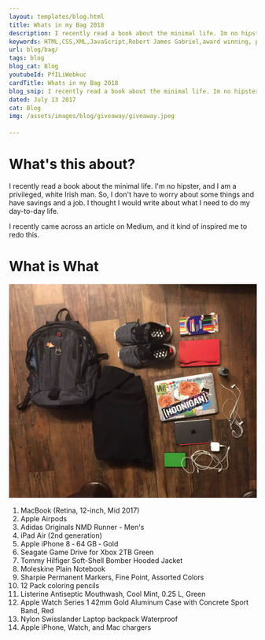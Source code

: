 ```yaml
---
layout: templates/blog.html
title: Whats in my Bag 2018
description: I recently read a book about the minimal life. Im no hipster and I are a white privilege Irish man. So I didnt have to worry about some things and have a savings and a job. I thought I would write about I need to do my day to day life
keywords: HTML,CSS,XML,JavaScript,Robert James Gabriel,award winning, php , experienced,Galen, angular, HTML, HTML5, JavaScript, Node, PHP and SQL developer,golang,web design
url: blog/bag/
tags: blog
blog_cat: Blog
youtubeId: PfILiWebkuc
cardTitle: Whats in my Bag 2018
blog_snip: I recently read a book about the minimal life. Im no hipster and I are a white privilege Irish man. So I didnt have to worry about some things and have a savings and a job. I thought I would write about I need to do my day to day life
dated: July 13 2017
cat: Blog
img: /assets/images/blog/giveaway/giveaway.jpeg

---
```


<h1 class="mt-4 mb-4 text-2xl" id="whats-this-about">What's this about?</h1>
<p class="mt-8 mb-8 text-xl">I recently read a book about the minimal life. I'm no hipster, and I am a privileged, white Irish man. So, I don't have to worry about some things and have savings and a job. I thought I would write about what I need to do my day-to-day life.</p>
<p class="mt-8 mb-8 text-xl">I recently came across an article on Medium, and it kind of inspired me to redo this.</p>

<h1 class="mt-4 mb-4 text-2xl" id="what-is-what">What is What</h1>
<p class="mt-8 mb-8 text-xl"><img src="/assets/images/bag/bag.webp" alt="What's in my bag"></p>
<ol>
  <li class="mt-8 mb-8 text-xl ml-8">MacBook (Retina, 12-inch, Mid 2017)</li>
  <li class="mt-8 mb-8 text-xl ml-8">Apple Airpods</li>
  <li class="mt-8 mb-8 text-xl ml-8">Adidas Originals NMD Runner - Men's</li>
  <li class="mt-8 mb-8 text-xl ml-8">iPad Air (2nd generation)</li>
  <li class="mt-8 mb-8 text-xl ml-8">Apple iPhone 8 ‑ 64 GB ‑ Gold</li>
  <li class="mt-8 mb-8 text-xl ml-8">Seagate Game Drive for Xbox 2TB Green</li>
  <li class="mt-8 mb-8 text-xl ml-8">Tommy Hilfiger Soft-Shell Bomber Hooded Jacket</li>
  <li class="mt-8 mb-8 text-xl ml-8">Moleskine Plain Notebook</li>
  <li class="mt-8 mb-8 text-xl ml-8">Sharpie Permanent Markers, Fine Point, Assorted Colors</li>
  <li class="mt-8 mb-8 text-xl ml-8">12 Pack coloring pencils</li>
  <li class="mt-8 mb-8 text-xl ml-8">Listerine Antiseptic Mouthwash, Cool Mint, 0.25 L, Green</li>
  <li class="mt-8 mb-8 text-xl ml-8">Apple Watch Series 1 42mm Gold Aluminum Case with Concrete Sport Band, Red</li>
  <li class="mt-8 mb-8 text-xl ml-8">Nylon Swisslander Laptop backpack Waterproof</li>
  <li class="mt-8 mb-8 text-xl ml-8">Apple iPhone, Watch, and Mac chargers</li>
</ol>
